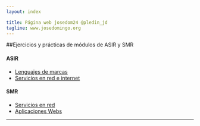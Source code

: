 ```yaml
---
layout: index

title: Página web josedom24 @pledin_jd
tagline: www.josedomingo.org
---
```


##Ejercicios y prácticas de módulos de ASIR y SMR

#### ASIR

* [Lenguajes de marcas](/mod/lm)
* [Servicios en red e internet](/mod/serviciosgs)

#### SMR

* [Servicios en red](/mod/serviciosgm)
* [Aplicaciones Webs](/mod/aplweb)

<hr/>



